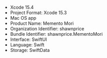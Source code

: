 - Xcode 15.4
- Project Format: Xcode 15.3
- Mac OS app
- Product Name: Memento Mori
- Organization Identifier: shawnprice
- Bundle Identifier: shawnprice.MementoMori
- Interface: SwiftUI
- Language: Swift
- Storage: SwiftData

